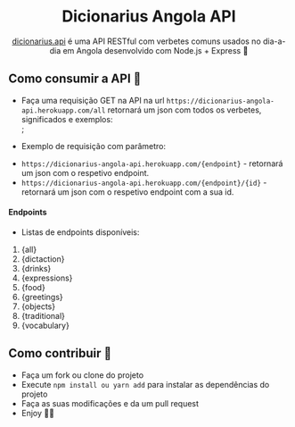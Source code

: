 <h1 align="center">
  Dicionarius Angola API
</h1>

<p align="center">
  <a href="https://bibleapi.co">dicionarius.api</a> é uma API RESTful com verbetes comuns usados no dia-a-dia em Angola desenvolvido com Node.js + Express 🚀
</p>

## Como consumir a API 🧐

- Faça uma requisição GET na API na url `https://dicionarius-angola-api.herokuapp.com/all`
retornará um json com todos os verbetes, significados e exemplos: <br>;

- Exemplo de requisição com parâmetro: <br>
* `https://dicionarius-angola-api.herokuapp.com/{endpoint}` - retornará um json com o respetivo endpoint.
* `https://dicionarius-angola-api.herokuapp.com/{endpoint}/{id}` - retornará um json com o respetivo endpoint com a sua id.

#### Endpoints

- Listas de endpoints disponíveis:

1. {all}
2. {dictaction}
3. {drinks}
4. {expressions}
5. {food}
6. {greetings}
7. {objects}
8. {traditional}
9. {vocabulary}

## Como contribuir 🎨

* Faça um fork ou clone do projeto
* Execute `npm install ou yarn add` para instalar as dependências do projeto
* Faça as suas modificações e da um pull request
* Enjoy 🥰🥰